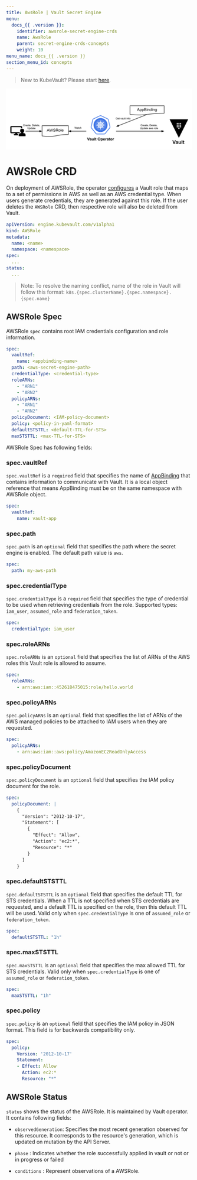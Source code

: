 ```yaml
---
title: AwsRole | Vault Secret Engine
menu:
  docs_{{ .version }}:
    identifier: awsrole-secret-engine-crds
    name: AwsRole
    parent: secret-engine-crds-concepts
    weight: 10
menu_name: docs_{{ .version }}
section_menu_id: concepts
---
```


> New to KubeVault? Please start [here](/docs/concepts/README.md).

![AWSRole CRD](/docs/images/concepts/aws_role.svg)

# AWSRole CRD

On deployment of AWSRole, the operator [configures](https://www.vaultproject.io/docs/secrets/aws/index.html#setup) a Vault role that maps to a set of permissions in AWS
as well as an AWS credential type. When users generate credentials, they are 
generated against this role. If the user deletes the `AWSRole` CRD, 
then respective role will also be deleted from Vault.


```yaml
apiVersion: engine.kubevault.com/v1alpha1
kind: AWSRole
metadata:
  name: <name>
  namespace: <namespace>
spec:
  ...
status:
  ...
```

> Note: To resolve the naming conflict, name of the role in Vault will follow this format: `k8s.{spec.clusterName}.{spec.namespace}.{spec.name}`

## AWSRole Spec

AWSRole `spec` contains root IAM credentials configuration and role information.

```yaml
spec:
  vaultRef:
    name: <appbinding-name>
  path: <aws-secret-engine-path>
  credentialType: <credential-type>
  roleARNs:
    - "ARN1"
    - "ARN2"
  policyARNs:
    - "ARN1"
    - "ARN2"
  policyDocument: <IAM-policy-document>
  policy: <policy-in-yaml-format>
  defaultSTSTTL: <default-TTL-for-STS>
  maxSTSTTL: <max-TTL-for-STS>
```

AWSRole Spec has following fields:

### spec.vaultRef

`spec.vaultRef` is a `required` field that specifies the name of [AppBinding](/docs/concepts/vault-server-crds/auth-methods/appbinding.md) that contains information to communicate with Vault.
 It is a local object reference that means AppBinding must be on the same namespace with AWSRole object. 

```yaml
spec:
  vaultRef:
    name: vault-app
```
### spec.path

`spec.path` is an `optional` field that specifies the path where the secret engine 
is enabled. The default path value is `aws`.

```yaml
spec:
  path: my-aws-path
```

### spec.credentialType

`spec.credentialType` is a `required` field that specifies the type of credential to be used when retrieving credentials from the role. Supported types: `iam_user`, `assumed_role` and `federation_token`.

```yaml
spec:
  credentialType: iam_user
```

### spec.roleARNs

`spec.roleARNs` is an `optional` field that specifies the list of ARNs of the AWS roles this Vault role is allowed to assume.

```yaml
spec:
  roleARNs:
    - arn:aws:iam::452618475015:role/hello.world
```

### spec.policyARNs

`spec.policyARNs` is an `optional` field that specifies the list of ARNs of the AWS managed policies to be attached to IAM users when they are requested.

```yaml
spec:
  policyARNs:
    - arn:aws:iam::aws:policy/AmazonEC2ReadOnlyAccess
```

### spec.policyDocument

`spec.policyDocument` is an `optional` field that specifies the IAM policy document for the role.

```yaml
spec:
  policyDocument: |
    {
      "Version": "2012-10-17",
      "Statement": [
        {
          "Effect": "Allow",
          "Action": "ec2:*",
          "Resource": "*"
        }
      ]
    }
```

### spec.defaultSTSTTL

`spec.defaultSTSTTL` is an `optional` field that specifies the default TTL for STS credentials. 
When a TTL is not specified when STS credentials are requested, and a default TTL is specified 
on the role, then this default TTL will be used. Valid only when `spec.credentialType` is one 
of `assumed_role` or `federation_token`.

```yaml
spec:
  defaultSTSTTL: "1h"
```

### spec.maxSTSTTL

`spec.maxSTSTTL` is an `optional` field that specifies the max allowed TTL for STS credentials.
 Valid only when `spec.credentialType` is one of `assumed_role` or `federation_token`.

```yaml
spec:
  maxSTSTTL: "1h"
```

### spec.policy

`spec.policy` is an `optional` field that specifies the IAM policy in JSON format.
 This field is for backwards compatibility only.

```yaml
spec:
  policy:
    Version: '2012-10-17'
    Statement:
    - Effect: Allow
      Action: ec2:*
      Resource: "*"
```

## AWSRole Status

`status` shows the status of the AWSRole. It is maintained by Vault operator. It contains following fields:

- `observedGeneration`: Specifies the most recent generation observed for this resource. It corresponds to the resource's generation, 
    which is updated on mutation by the API Server.
    
- `phase` : Indicates whether the role successfully applied in vault or not or in progress or failed

- `conditions` : Represent observations of a AWSRole.
